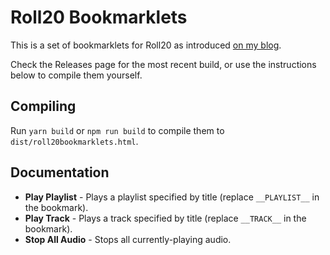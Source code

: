 # Roll20 Bookmarklets

This is a set of bookmarklets for Roll20 as introduced [on my blog](//www.cogspace.com/2021/09/24/enhanced-roll20-audio-macros-free-tier-compatible/).

Check the Releases page for the most recent build, or use the instructions below to compile them yourself.

## Compiling

Run `yarn build` or `npm run build` to compile them to `dist/roll20bookmarklets.html`.

## Documentation

-   **Play Playlist** - Plays a playlist specified by title (replace `__PLAYLIST__` in the bookmark).
-   **Play Track** - Plays a track specified by title (replace `__TRACK__` in the bookmark).
-   **Stop All Audio** - Stops all currently-playing audio.
